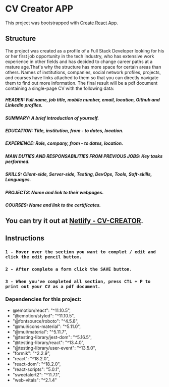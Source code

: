# CV Creator APP

This project was bootstrapped with [Create React App](https://github.com/facebook/create-react-app).

## Structure
The project was created as a profile of a Full Stack Developer looking for his or her first job opportunity in the tech industry, who has extensive work experience in other fields and has decided to change career paths at a mature age.That's why the structure has more space for certain areas than others.
Names of institutions, companies, social network profiles, projects, and courses have links attached to them so that you can directly navigate them to find out more information.
The final result will be a pdf document containing a single-page CV with the following data:
##### HEADER: Full name, job title, mobile number, email, location, Github and Linkedin profiles.
##### SUMMARY: A brief introduction of yourself.
##### EDUCATION: Title, institution, from - to dates, location.
##### EXPERIENCE: Role, company, from - to dates, location.
##### MAIN DUTIES AND RESPONSABILITIES FROM PREVIOUS JOBS: Key tasks performed. 
##### SKILLS: Client-side, Server-side, Testing, DevOps, Tools, Soft-skills, Languages.
##### PROJECTS: Name and link to their webpages.
##### COURSES: Name and link to the certificates.

## You can try it out at [Netlify - CV-CREATOR](https://cv-creator-pinoen.netlify.app/).

## Instructions

### `1 - Hover over the section you want to complet / edit and click the edit pencil buttom.`
### `2 - After complete a form click the SAVE button.`
### `3 - When you've completed all section, press CTL + P to print out your CV as a pdf document.`


### Dependencies for this project:
- @emotion/react": "^11.10.5",
- "@emotion/styled": "^11.10.5",
- "@fontsource/roboto": "^4.5.8",
- "@mui/icons-material": "^5.11.0",
- "@mui/material": "^5.11.7",
- "@testing-library/jest-dom": "^5.16.5",
- "@testing-library/react": "^13.4.0",
- "@testing-library/user-event": "^13.5.0",
- "formik": "^2.2.9",
- "react": "^18.2.0",
- "react-dom": "^18.2.0",
- "react-scripts": "5.0.1",
- "sweetalert2": "^11.7.1",
- "web-vitals": "^2.1.4"